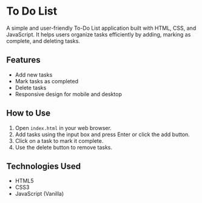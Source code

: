 # To Do List

A simple and user-friendly To-Do List application built with HTML, CSS, and JavaScript. It helps users organize tasks efficiently by adding, marking as complete, and deleting tasks.

## Features

- Add new tasks
- Mark tasks as completed
- Delete tasks
- Responsive design for mobile and desktop

## How to Use

1. Open `index.html` in your web browser.
2. Add tasks using the input box and press Enter or click the add button.
3. Click on a task to mark it complete.
4. Use the delete button to remove tasks.

## Technologies Used

- HTML5  
- CSS3  
- JavaScript (Vanilla)
